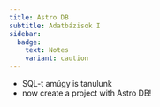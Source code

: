 ```yaml
---
title: Astro DB
subtitle: Adatbázisok I
sidebar:
  badge:
    text: Notes
    variant: caution
---
```


- SQL-t amúgy is tanulunk
- now create a project with Astro DB!
